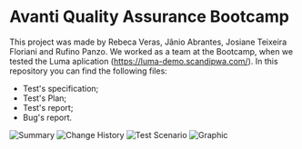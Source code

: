 # Avanti Quality Assurance Bootcamp
This project was made by Rebeca Veras, Jânio Abrantes, Josiane Teixeira Floriani and Rufino Panzo. 
We worked as a team at the Bootcamp, when we tested the Luma aplication (https://luma-demo.scandipwa.com/). In this repository you can find the following files:
- Test's specification;
- Test's Plan;
- Test's report;
- Bug's report.

![Summary](sumario.jpg)
![Change History](historico.jpg)
![Test Scenario](cenario.jpg)
![Graphic](grafico.jpg)
